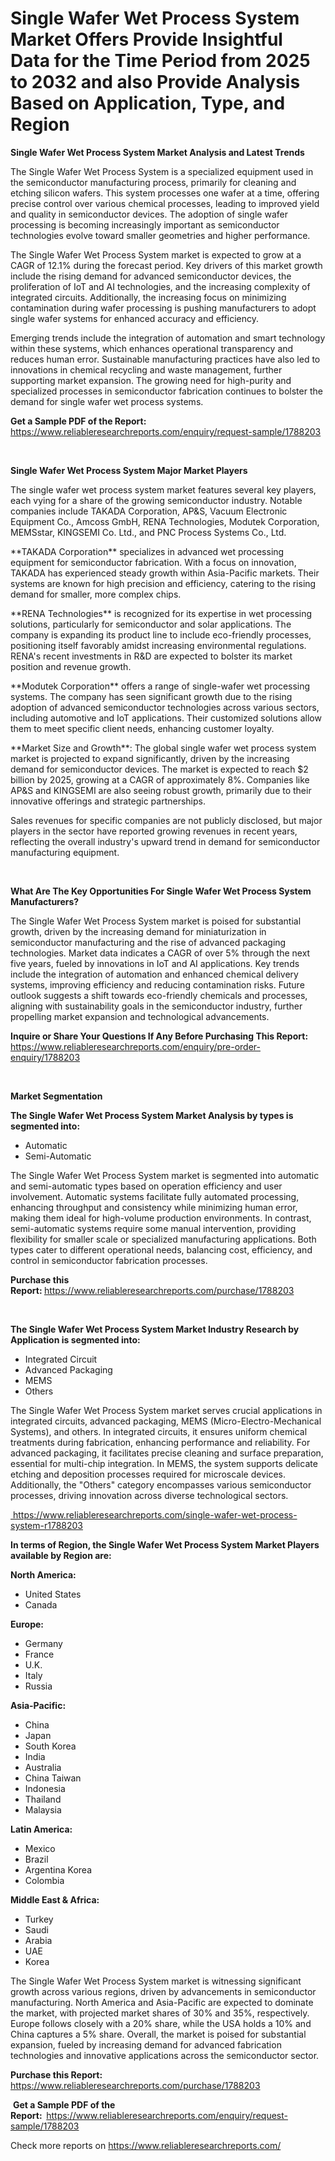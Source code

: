 <p><h1>Single Wafer Wet Process System Market Offers Provide Insightful Data for the Time Period from 2025 to 2032 and also Provide Analysis Based on Application, Type, and Region</h1></p><p><strong>Single Wafer Wet Process System Market Analysis and Latest Trends</strong></p>
<p><p>The Single Wafer Wet Process System is a specialized equipment used in the semiconductor manufacturing process, primarily for cleaning and etching silicon wafers. This system processes one wafer at a time, offering precise control over various chemical processes, leading to improved yield and quality in semiconductor devices. The adoption of single wafer processing is becoming increasingly important as semiconductor technologies evolve toward smaller geometries and higher performance.</p><p>The Single Wafer Wet Process System market is expected to grow at a CAGR of 12.1% during the forecast period. Key drivers of this market growth include the rising demand for advanced semiconductor devices, the proliferation of IoT and AI technologies, and the increasing complexity of integrated circuits. Additionally, the increasing focus on minimizing contamination during wafer processing is pushing manufacturers to adopt single wafer systems for enhanced accuracy and efficiency.</p><p>Emerging trends include the integration of automation and smart technology within these systems, which enhances operational transparency and reduces human error. Sustainable manufacturing practices have also led to innovations in chemical recycling and waste management, further supporting market expansion. The growing need for high-purity and specialized processes in semiconductor fabrication continues to bolster the demand for single wafer wet process systems.</p></p>
<p><strong>Get a Sample PDF of the Report:&nbsp;</strong> <a href="https://www.reliableresearchreports.com/enquiry/request-sample/1788203?utm_campaign=3012&utm_medium=2&utm_source=Github&utm_content=ia&utm_term=12042025&utm_id=single-wafer-wet-process-system">https://www.reliableresearchreports.com/enquiry/request-sample/1788203</a></p>
<p>&nbsp;</p>
<p><strong>Single Wafer Wet Process System Major Market Players</strong></p>
<p><p>The single wafer wet process system market features several key players, each vying for a share of the growing semiconductor industry. Notable companies include TAKADA Corporation, AP&S, Vacuum Electronic Equipment Co., Amcoss GmbH, RENA Technologies, Modutek Corporation, MEMSstar, KINGSEMI Co. Ltd., and PNC Process Systems Co., Ltd.</p><p>**TAKADA Corporation** specializes in advanced wet processing equipment for semiconductor fabrication. With a focus on innovation, TAKADA has experienced steady growth within Asia-Pacific markets. Their systems are known for high precision and efficiency, catering to the rising demand for smaller, more complex chips.</p><p>**RENA Technologies** is recognized for its expertise in wet processing solutions, particularly for semiconductor and solar applications. The company is expanding its product line to include eco-friendly processes, positioning itself favorably amidst increasing environmental regulations. RENA's recent investments in R&D are expected to bolster its market position and revenue growth.</p><p>**Modutek Corporation** offers a range of single-wafer wet processing systems. The company has seen significant growth due to the rising adoption of advanced semiconductor technologies across various sectors, including automotive and IoT applications. Their customized solutions allow them to meet specific client needs, enhancing customer loyalty.</p><p>**Market Size and Growth**: The global single wafer wet process system market is projected to expand significantly, driven by the increasing demand for semiconductor devices. The market is expected to reach $2 billion by 2025, growing at a CAGR of approximately 8%. Companies like AP&S and KINGSEMI are also seeing robust growth, primarily due to their innovative offerings and strategic partnerships.</p><p>Sales revenues for specific companies are not publicly disclosed, but major players in the sector have reported growing revenues in recent years, reflecting the overall industry's upward trend in demand for semiconductor manufacturing equipment.</p></p>
<p>&nbsp;</p>
<p><strong>What Are The Key Opportunities For Single Wafer Wet Process System Manufacturers?</strong></p>
<p><p>The Single Wafer Wet Process System market is poised for substantial growth, driven by the increasing demand for miniaturization in semiconductor manufacturing and the rise of advanced packaging technologies. Market data indicates a CAGR of over 5% through the next five years, fueled by innovations in IoT and AI applications. Key trends include the integration of automation and enhanced chemical delivery systems, improving efficiency and reducing contamination risks. Future outlook suggests a shift towards eco-friendly chemicals and processes, aligning with sustainability goals in the semiconductor industry, further propelling market expansion and technological advancements.</p></p>
<p><strong>Inquire or Share Your Questions If Any Before Purchasing This Report:</strong> <a href="https://www.reliableresearchreports.com/enquiry/pre-order-enquiry/1788203?utm_campaign=3012&utm_medium=2&utm_source=Github&utm_content=ia&utm_term=12042025&utm_id=single-wafer-wet-process-system">https://www.reliableresearchreports.com/enquiry/pre-order-enquiry/1788203</a></p>
<p>&nbsp;</p>
<p><strong>Market Segmentation</strong></p>
<p><strong>The Single Wafer Wet Process System Market Analysis by types is segmented into:</strong></p>
<p><ul><li>Automatic</li><li>Semi-Automatic</li></ul></p>
<p><p>The Single Wafer Wet Process System market is segmented into automatic and semi-automatic types based on operation efficiency and user involvement. Automatic systems facilitate fully automated processing, enhancing throughput and consistency while minimizing human error, making them ideal for high-volume production environments. In contrast, semi-automatic systems require some manual intervention, providing flexibility for smaller scale or specialized manufacturing applications. Both types cater to different operational needs, balancing cost, efficiency, and control in semiconductor fabrication processes.</p></p>
<p><strong>Purchase this Report:&nbsp;</strong><a href="https://www.reliableresearchreports.com/purchase/1788203?utm_campaign=3012&utm_medium=2&utm_source=Github&utm_content=ia&utm_term=12042025&utm_id=single-wafer-wet-process-system">https://www.reliableresearchreports.com/purchase/1788203</a></p>
<p>&nbsp;</p>
<p><strong>The Single Wafer Wet Process System Market Industry Research by Application is segmented into:</strong></p>
<p><ul><li>Integrated Circuit</li><li>Advanced Packaging</li><li>MEMS</li><li>Others</li></ul></p>
<p><p>The Single Wafer Wet Process System market serves crucial applications in integrated circuits, advanced packaging, MEMS (Micro-Electro-Mechanical Systems), and others. In integrated circuits, it ensures uniform chemical treatments during fabrication, enhancing performance and reliability. For advanced packaging, it facilitates precise cleaning and surface preparation, essential for multi-chip integration. In MEMS, the system supports delicate etching and deposition processes required for microscale devices. Additionally, the "Others" category encompasses various semiconductor processes, driving innovation across diverse technological sectors.</p></p>
<p><a href="https://www.reliableresearchreports.com/single-wafer-wet-process-system-r1788203?utm_campaign=3012&utm_medium=2&utm_source=Github&utm_content=ia&utm_term=12042025&utm_id=single-wafer-wet-process-system">&nbsp;https://www.reliableresearchreports.com/single-wafer-wet-process-system-r1788203</a></p>
<p><strong>In terms of Region, the Single Wafer Wet Process System Market Players available by Region are:</strong></p>
<p>
    <p> <strong> North America: </strong>
        <ul>
            <li>United States</li>
            <li>Canada</li>
        </ul>
        </p> 
    <p> <strong> Europe: </strong>
        <ul>
            <li>Germany</li>
            <li>France</li>
            <li>U.K.</li>
            <li>Italy</li>
            <li>Russia</li>
        </ul>
        </p> 
    <p> <strong> Asia-Pacific: </strong>
        <ul>
            <li>China</li>
            <li>Japan</li>
            <li>South Korea</li>
            <li>India</li>
            <li>Australia</li>
            <li>China Taiwan</li>
            <li>Indonesia</li>
            <li>Thailand</li>
            <li>Malaysia</li>
        </ul>
        </p> 
    <p> <strong> Latin America: </strong>
        <ul>
            <li>Mexico</li>
            <li>Brazil</li>
            <li>Argentina Korea</li>
            <li>Colombia</li>
        </ul>
        </p> 
    <p> <strong> Middle East & Africa: </strong>
        <ul>
            <li>Turkey</li>
            <li>Saudi</li>
            <li>Arabia</li>
            <li>UAE</li>
            <li>Korea</li>
        </ul>
    </p>
    </p>
<p><p>The Single Wafer Wet Process System market is witnessing significant growth across various regions, driven by advancements in semiconductor manufacturing. North America and Asia-Pacific are expected to dominate the market, with projected market shares of 30% and 35%, respectively. Europe follows closely with a 20% share, while the USA holds a 10% and China captures a 5% share. Overall, the market is poised for substantial expansion, fueled by increasing demand for advanced fabrication technologies and innovative applications across the semiconductor sector.</p></p>
<p><strong>Purchase this Report: </strong><a href="https://www.reliableresearchreports.com/purchase/1788203?utm_campaign=3012&utm_medium=2&utm_source=Github&utm_content=ia&utm_term=12042025&utm_id=single-wafer-wet-process-system">https://www.reliableresearchreports.com/purchase/1788203</a></p>
<p>&nbsp;<strong>Get a Sample PDF of the Report:&nbsp;&nbsp;</strong><a href="https://www.reliableresearchreports.com/enquiry/request-sample/1788203?utm_campaign=3012&utm_medium=2&utm_source=Github&utm_content=ia&utm_term=12042025&utm_id=single-wafer-wet-process-system">https://www.reliableresearchreports.com/enquiry/request-sample/1788203</a></p>
<p><strong></strong></p>
<p>Check more reports on <a href="https://www.reliableresearchreports.com/?utm_campaign=3012&utm_medium=2&utm_source=Github&utm_content=ia&utm_term=12042025&utm_id=single-wafer-wet-process-system">https://www.reliableresearchreports.com/</a></p>